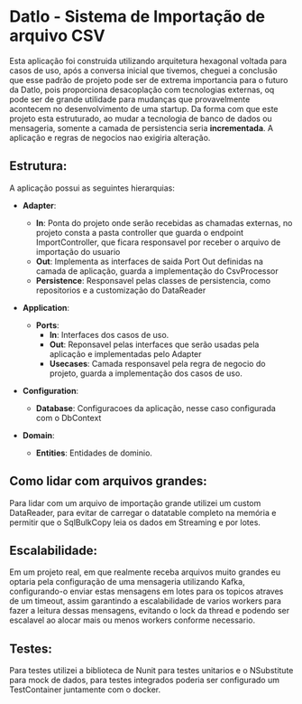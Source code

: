 # Datlo - Sistema de Importação de arquivo CSV

Esta aplicação foi construida utilizando arquitetura hexagonal voltada para casos de uso, após a conversa inicial que tivemos, cheguei a conclusão que esse padrão de projeto pode
ser de extrema importancia para o futuro da Datlo, pois proporciona desacoplação com tecnologias externas, oq pode ser de grande utilidade para mudanças que provavelmente
acontecem no desenvolvimento de uma startup. Da forma com que este projeto esta estruturado, ao mudar a tecnologia de banco de dados ou mensageria, somente a camada de persistencia
seria **incrementada**. A aplicação e regras de negocios nao exigiria alteração.

## Estrutura:

A aplicação possui as seguintes hierarquias:
* **Adapter**:
    * **In**: Ponta do projeto onde serão recebidas as chamadas externas, no projeto consta a pasta controller que guarda o endpoint ImportController, que ficara responsavel por receber o arquivo de importação do usuario
    * **Out**: Implementa as interfaces de saida Port Out definidas na camada de aplicação, guarda a implementação do CsvProcessor
    * **Persistence**: Responsavel pelas classes de persistencia, como repositorios e a customização do DataReader

* **Application**:
    * **Ports**:
        * **In**: Interfaces dos casos de uso.
        * **Out**: Reponsavel pelas interfaces que serão usadas pela aplicação e implementadas pelo Adapter
        * **Usecases**: Camada responsavel pela regra de negocio do projeto, guarda a implementação dos casos de uso.

* **Configuration**:
    * **Database**: Configuracoes da aplicação, nesse caso configurada com o DbContext
    
* **Domain**:
    * **Entities**: Entidades de dominio.


## Como lidar com arquivos grandes:
Para lidar com um arquivo de importação grande utilizei um custom DataReader, para evitar de carregar o datatable completo na memória e permitir que o SqlBulkCopy leia os dados em Streaming e por lotes.

## Escalabilidade:
Em um projeto real, em que realmente receba arquivos muito grandes eu optaria pela configuração de uma mensageria utilizando Kafka, configurando-o enviar estas mensagens em lotes para os topicos atraves de um timeout,
assim garantindo a escalabilidade de varios workers para fazer a leitura dessas mensagens, evitando o lock da thread e podendo ser escalavel ao alocar mais ou menos workers conforme necessario.

## Testes:
Para testes utilizei a biblioteca de Nunit para testes unitarios e o NSubstitute para mock de dados, para testes integrados poderia ser configurado um TestContainer juntamente com o docker.


